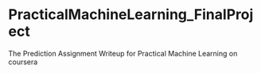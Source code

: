 # PracticalMachineLearning_FinalProject
The Prediction Assignment Writeup for Practical Machine Learning on coursera
